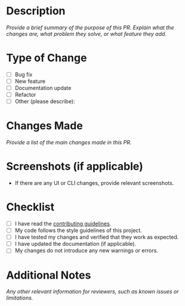 # Description

_Provide a brief summary of the purpose of this PR. Explain what the changes are, what problem they solve, or what feature they add._

# Type of Change

- [ ] Bug fix
- [ ] New feature
- [ ] Documentation update
- [ ] Refactor
- [ ] Other (please describe):

# Changes Made

_Provide a list of the main changes made in this PR._

# Screenshots (if applicable)

- If there are any UI or CLI changes, provide relevant screenshots.

# Checklist

- [ ] I have read the [contributing guidelines](CONTRIBUTING.md).
- [ ] My code follows the style guidelines of this project.
- [ ] I have tested my changes and verified that they work as expected.
- [ ] I have updated the documentation (if applicable).
- [ ] My changes do not introduce any new warnings or errors.

# Additional Notes

_Any other relevant information for reviewers, such as known issues or limitations._
